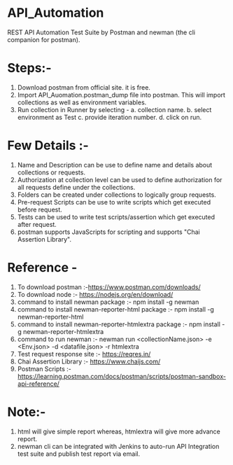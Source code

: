 # API_Automation
REST API Automation Test Suite by Postman and newman (the cli companion for postman).

# Steps:-
1. Download postman from official site. it is free.
2. Import API_Auomation.postman_dump file into postman. This will import collections as well as environment variables.
3. Run collection in Runner by selecting - 
  a. collection name.
  b. select environment as Test
  c. provide iteration number.
  d. click on run.
  
# Few Details :-
1. Name and Description can be use to define name and details about collections or requests.
2. Authorization at collection level can be used to define authorization for all requests define under the collections.
3. Folders can be created under collections to logically group requests.
4. Pre-request Scripts can be use to write scripts which get executed before request.
5. Tests can be used to write test scripts/assertion which get executed after request.
6. postman supports JavaScripts for scripting and supports "Chai Assertion Library".

# Reference - 
1. To download postman :-https://www.postman.com/downloads/
2. To download node :- https://nodejs.org/en/download/
3. command to install newman package :- npm install -g newman
4. command to install newman-reporter-html package :- npm install -g newman-reporter-html
5. command to install newman-reporter-htmlextra package :- npm install -g newman-reporter-htmlextra
6. command to run newman :- newman run <collectionName.json> -e <Env.json> -d <datafile.json> -r htmlextra
7. Test request response site :- https://reqres.in/
8. Chai Assertion Library :- https://www.chaijs.com/
9. Postman Scripts :- https://learning.postman.com/docs/postman/scripts/postman-sandbox-api-reference/

# Note:- 
1. html will give simple report whereas, htmlextra will give more advance report.
2. newman cli can be integrated with Jenkins to auto-run API Integration test suite and publish test report via email.
